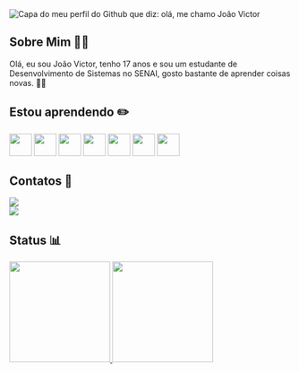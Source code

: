 <img src="https://cdn.discordapp.com/attachments/1097493454545764472/1230866879053299782/fundoGit.png?ex=6634e11c&is=66226c1c&hm=756c689baba582749da4e5a8cf0b2966beff15b52e6ba4edcb17585a8555fb36&" alt="Capa do meu perfil do Github que diz: olá, me chamo João Victor">

## Sobre Mim 🙎‍♂️

Olá, eu sou João Victor, tenho 17 anos e sou um estudante de Desenvolvimento de Sistemas no SENAI, gosto bastante de aprender coisas novas. 👨‍💻 

## Estou aprendendo ✏️

  <img loading="lazy" src="https://cdn.jsdelivr.net/gh/devicons/devicon@latest/icons/html5/html5-original.svg" width="40" height="40"/> <img loading="lazy" src="https://cdn.jsdelivr.net/gh/devicons/devicon@latest/icons/css3/css3-original.svg"  width="40" height="40"/>  <img loading="lazy" src="https://cdn.jsdelivr.net/gh/devicons/devicon@latest/icons/javascript/javascript-original.svg" width="40" height="40"/> <img loading="lazy" src="https://cdn.jsdelivr.net/gh/devicons/devicon@latest/icons/python/python-original.svg" width="40" height="40"/> <img loading="lazy"  src="https://cdn.jsdelivr.net/gh/devicons/devicon@latest/icons/php/php-original.svg" width="40" height="40"/> <img loading="lazy"  src="https://cdn.jsdelivr.net/gh/devicons/devicon@latest/icons/mysql/mysql-original-wordmark.svg"  width="40" height="40"/> <img loading="lazy" src="https://cdn.jsdelivr.net/gh/devicons/devicon@latest/icons/react/react-original-wordmark.svg" width="40" height="40"/>

  ## Contatos 📧

<div>
<a href = "mailto:ruasjoaovictorsantos@gmail.com"><img loading="lazy" src="https://img.shields.io/badge/Gmail-D14836?style=for-the-badge&logo=gmail&logoColor=white" target="_blank"></a>
  <br>
<a href="https://www.linkedin.com/in/jo%C3%A3o-victor-santos-ruas-81a80826b/" target="_blank"><img loading="lazy" src="https://img.shields.io/badge/-LinkedIn-%230077B5?style=for-the-badge&logo=linkedin&logoColor=white" target="_blank"></a>   
</div>

## Status 📊
  <div>
<a href="https://github.com/joaovictOr-SR">
<img loading="lazy" height="180em" src="https://github-readme-stats.vercel.app/api/top-langs/?username=joaovictOr-SR&layout=compact&langs_count=7&theme=dracula"/>
<img loading="lazy" height="180em" src="https://github-readme-stats.vercel.app/api?username=joaovictOr-SR&show_icons=true&theme=dracula&include_all_commits=true&count_private=true"/>
</div>
